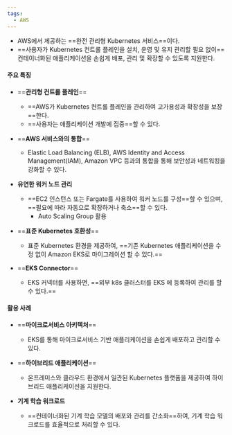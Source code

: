```yaml
---
tags:
  - AWS
---
```


- AWS에서 제공하는 ==완전 관리형 Kubernetes 서비스==이다.
- ==사용자가 Kubernetes 컨트롤 플레인을 설치, 운영 및 유지 관리할 필요 없이== 
  컨테이너화된 애플리케이션을 손쉽게 배포, 관리 및 확장할 수 있도록 지원한다.

#### **주요 특징**

- ==**관리형 컨트롤 플레인**==
	- ==AWS가 Kubernetes 컨트롤 플레인을 관리하여 고가용성과 확장성을 보장==한다.
	- ==사용자는 애플리케이션 개발에 집중==할 수 있다.

- ==**AWS 서비스와의 통합**==
	- Elastic Load Balancing (ELB), AWS Identity and Access Management(IAM), Amazon VPC 등과의 통합을 통해 보안성과 네트워킹을 강화할 수 있다.

- **유연한 워커 노드 관리**
	- ==EC2 인스턴스 또는 Fargate를 사용하여 워커 노드를 구성==할 수 있으며, 
	  ==필요에 따라 자동으로 확장하거나 축소==할 수 있다.
		- Auto Scaling Group 활용

- ==**표준 Kubernetes 호환성**==
	- 표준 Kubernetes 환경을 제공하여,
	  ==기존 Kubernetes 애플리케이션을 수정 없이 Amazon EKS로 마이그레이션 할 수 있다.==

- ==**EKS Connector**==
	- EKS 커넥터를 사용하면, ==외부 k8s 클러스터를 EKS 에 등록하여 관리를 할 수 있다.==


#### **활용 사례**

- ==**마이크로서비스 아키텍처**==
	- EKS를 통해 마이크로서비스 기반 애플리케이션을 손쉽게 배포하고 관리할 수 있다.

- ==**하이브리드 애플리케이션**==
	- 온프레미스와 클라우드 환경에서 일관된 Kubernetes 플랫폼을 제공하여 
	  하이브리드 애플리케이션을 지원한다.

- **기계 학습 워크로드** 
	- ==컨테이너화된 기계 학습 모델의 배포와 관리를 간소화==하여, 
	  기계 학습 워크로드를 효율적으로 처리할 수 있다.